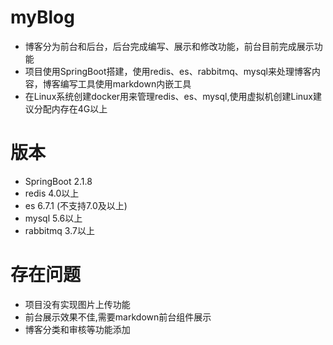 # myBlog

* 博客分为前台和后台，后台完成编写、展示和修改功能，前台目前完成展示功能
* 项目使用SpringBoot搭建，使用redis、es、rabbitmq、mysql来处理博客内容，博客编写工具使用markdown内嵌工具
* 在Linux系统创建docker用来管理redis、es、mysql,使用虚拟机创建Linux建议分配内存在4G以上

# 版本
* SpringBoot 2.1.8
* redis 4.0以上
* es 6.7.1 (不支持7.0及以上)
* mysql 5.6以上
* rabbitmq 3.7以上

# 存在问题
* 项目没有实现图片上传功能
* 前台展示效果不佳,需要markdown前台组件展示
* 博客分类和审核等功能添加
